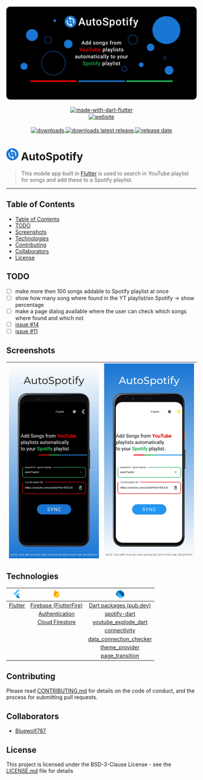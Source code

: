 ![banner](readme/screenshots/AutoSpotify-banner.png)

<p align="center">
 <a href="https://www.flutter.dev/">
  <img src="https://img.shields.io/badge/Made%20with-Dart%20&%20Flutter-1f425f.svg" alt="made-with-dart-flutter" align="center"/>
 </a>
 </br>
 <a href="https://bluewolf787.github.io/projects/autospotify">
  <img src="https://img.shields.io/website-up-down-green-red/http/bluewolf787.github.io.svg" alt="website" align="center"/>
 </a>
 <br></br>
 <a href="https://GitHub.com/Bluewolf787/autospotify/releases/">
  <img src="https://img.shields.io/github/downloads/Bluewolf787/autospotify/total.svg" alt="downloads" align="center"/>
 </a>
 <a href="https://GitHub.com/Bluewolf787/autospotify/releases/">
  <img src="https://img.shields.io/github/downloads-pre/bluewolf787/autospotify/latest/total" alt="downloads latest release" align="center"/>
 </a>
 <a href="https://GitHub.com/Bluewolf787/autospotify/releases/">
  <img src="https://img.shields.io/github/release-date-pre/bluewolf787/autospotify" alt="release date" align="center"/>
 </a>
</p>

<!--
[![Build Status](https://travis-ci.com/Bluewolf787/autospotify-env.svg?token=sMwUw4NKhzqScZGpNQQN&branch=master)]() </br>
-->


# <img src="assets/logo.png" width="32" height="32" alt="logo"> AutoSpotify

> This mobile app built in [Flutter](https://flutter.dev/) is used to search in YouTube playlist for songs and add these to a Spotify playlist.

----

## Table of Contents
- [Table of Contents](#table-of-contents)
- [TODO](#todo)
- [Screenshots](#screenshots)
- [Technologies](#technologies)
- [Contributing](#contributing)
- [Collaborators](#collaborators)
- [License](#license)

## TODO

- [ ] make more then 100 songs addable to Spotify playlist at once
- [ ] show how many song where found in the YT playlist/on Spotify &rarr; show percentage
- [ ] make a page dialog available where the user can check which songs where found and which not
- [ ] [issue #14](https://github.com/Bluewolf787/autospotify/issues/14)
- [ ] [issue #11](https://github.com/Bluewolf787/autospotify/issues/11)

## Screenshots

| ![preview-dark](readme/screenshots/autospotify-preview-dark.jpeg) | ![preview-light](readme/screenshots/autospotify-preview-light.jpeg) |
|-------------------------------------------------------------------|---------------------------------------------------------------------|

## Technologies

| [<img src="https://raw.githubusercontent.com/github/explore/cebd63002168a05a6a642f309227eefeccd92950/topics/flutter/flutter.png" alt="Flutter" width="24">](https://flutter.dev/) | [<img src="https://raw.githubusercontent.com/github/explore/80688e429a7d4ef2fca1e82350fe8e3517d3494d/topics/firebase/firebase.png" alt="Flutter" width="24">](https://firebase.google.com/) | [<img src="https://raw.githubusercontent.com/github/explore/80688e429a7d4ef2fca1e82350fe8e3517d3494d/topics/dart/dart.png" alt="Flutter" width="24">](https://pub.dev/) |
|:---------------------------------------------------------------------------------------------------------------------------------------------------------------------------------:|:-------------------------------------------------------------------------------------------------------------------------------------------------------------------------------------------:|:-----------------------------------------------------------------------------------------------------------------------------------------------------------------------:|
|                                                                          [Flutter](https://flutter.dev/)                                                                          |                                                                   [Firebase (FlutterFire)](https://firebase.flutter.dev/)                                                                   |                                                               [Dart packages (pub.dev)](https://pub.dev)                                                                |
|                                                                                                                                                                                   |                                                                  [Authentication](https://pub.dev/packages/firebase_auth)                                                                   |                                                            [spotify-dart](https://pub.dev/packages/spotify)                                                             |
|                                                                                                                                                                                   |                                                                 [Cloud Firestore](https://pub.dev/packages/cloud_firestore)                                                                 |                                                  [youtube_explode_dart](https://pub.dev/packages/youtube_explode_dart)                                                  |
|                                                                                                                                                                                   |                                                                                                                                                                                             |                                                          [connectivity](https://pub.dev/packages/connectivity)                                                          |
|                                                                                                                                                                                   |                                                                                                                                                                                             |                                               [data_connection_checker](https://pub.dev/packages/data_connection_checker)                                               |
|                                                                                                                                                                                   |                                                                                                                                                                                             |                                                        [theme_provider](https://pub.dev/packages/theme_provider)                                                        |
|                                                                                                                                                                                   |                                                                                                                                                                                             |                                                       [page_transition](https://pub.dev/packages/page_transition)                                                       |

## Contributing

Please read [CONTRIBUTING.md](CONTRIBUTING.md) for details on the code of conduct, and the process for submitting pull requests.

## Collaborators
  * [Bluewolf787](https://github.com/Bluewolf787)
 
## License

This project is licensed under the BSD-3-Clause License - see the [LICENSE.md](LICENSE) file for details
